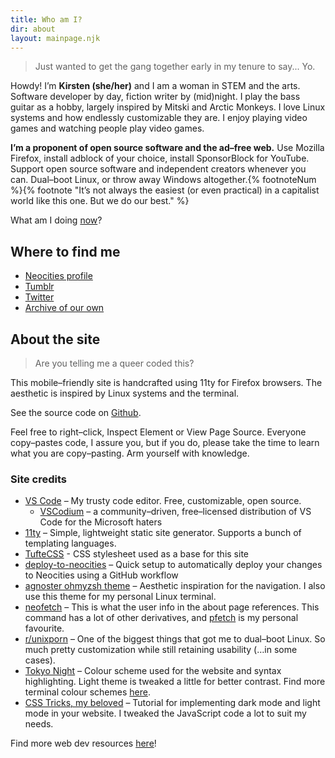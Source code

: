 ```yaml
---
title: Who am I?
dir: about
layout: mainpage.njk
---
```


> Just wanted to get the gang together early in my tenure to say... Yo.

Howdy! I’m **Kirsten (she/her)** and I am a woman in STEM and the arts. Software developer by day, fiction writer by (mid)night. I play the bass guitar as a hobby, largely inspired by Mitski and Arctic Monkeys. I love Linux systems and how endlessly customizable they are. I enjoy playing video games and watching people play video games.

**I’m a proponent of open source software and the ad–free web.** Use Mozilla Firefox, install adblock of your choice, install SponsorBlock for YouTube. Support open source software and independent creators whenever you can. Dual–boot Linux, or throw away Windows altogether.{% footnoteNum %}{% footnote "It’s not always the easiest (or even practical) in a capitalist world like this one. But we do our best." %}

What am I doing [now](/now)?

## Where to find me

- [Neocities profile](https://neocities.org/site/10kph)
- [Tumblr](https://femslashes.tumblr.com/)
- [Twitter](https://twitter.com/10kph)
- [Archive of our own](https://archiveofourown.org/users/symmetra)

## About the site

> Are you telling me a queer coded this?

This mobile–friendly site is handcrafted using 11ty for Firefox browsers. The aesthetic is inspired by Linux systems and the terminal.

See the source code on [Github](https://github.com/tencurse/neocities).

Feel free to right–click, Inspect Element or View Page Source. Everyone copy–pastes code, I assure you, but if you do, please take the time to learn what you are copy–pasting. Arm yourself with knowledge.

### Site credits

- [VS Code](https://code.visualstudio.com/) – My trusty code editor. Free, customizable, open source.
  - [VSCodium](https://vscodium.com/) – a community–driven, free–licensed distribution of VS Code for the Microsoft haters
- [11ty](https://www.11ty.dev/docs/getting-started/) – Simple, lightweight static site generator. Supports a bunch of templating languages.
- [TufteCSS](https://github.com/edwardtufte/tufte-css) - CSS stylesheet used as a base for this site
- [deploy-to-neocities](https://deploy-to-neocities.neocities.org/) – Quick setup to automatically deploy your changes to Neocities using a GitHub workflow
- [agnoster ohmyzsh theme](https://github.com/ohmyzsh/ohmyzsh/wiki/Themes#agnoster) – Aesthetic inspiration for the navigation. I also use this theme for my personal Linux terminal.
- [neofetch](https://github.com/dylanaraps/neofetch) – This is what the user info in the about page references. This command has a lot of other derivatives, and [pfetch](https://github.com/dylanaraps/pfetch) is my personal favourite.
- [r/unixporn](https://www.reddit.com/r/unixporn/) – One of the biggest things that got me to dual–boot Linux. So much pretty customization while still retaining usability (…in some cases).
- [Tokyo Night](https://github.com/folke/tokyonight.nvim) – Colour scheme used for the website and syntax highlighting. Light theme is tweaked a little for better contrast. Find more terminal colour schemes [here](https://gogh-co.github.io/Gogh/).
- [CSS Tricks, my beloved](https://css-tricks.com/a-complete-guide-to-dark-mode-on-the-web) – Tutorial for implementing dark mode and light mode in your website. I tweaked the JavaScript code a lot to suit my needs.

Find more web dev resources [here](/resources/dev)!
